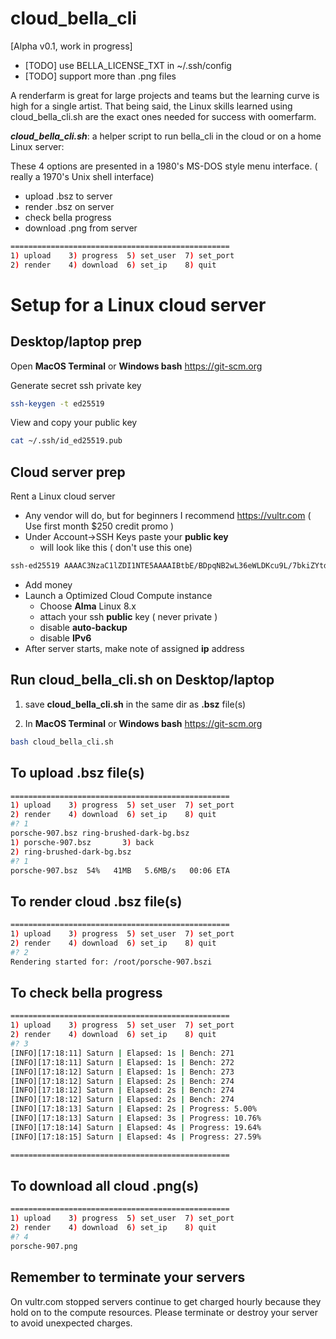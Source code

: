 # cloud_bella_cli
[Alpha v0.1, work in progress]
- [TODO] use BELLA_LICENSE_TXT in ~/.ssh/config
- [TODO] support more than .png files

A renderfarm is great for large projects and teams but the learning curve is high for a single artist. That being said, the Linux skills learned using cloud_bella_cli.sh are the exact ones needed for success with oomerfarm. 

***cloud_bella_cli.sh***: a helper script to run bella_cli in the cloud or on a home Linux server:

These 4 options are presented in a 1980's MS-DOS style menu interface. ( really a 1970's Unix shell interface)
- upload .bsz to server
- render .bsz on server
- check bella progress
- download .png from server

```sh
=================================================
1) upload    3) progress  5) set_user  7) set_port
2) render    4) download  6) set_ip    8) quit
```
# Setup for a Linux cloud server
## Desktop/laptop prep
Open **MacOS Terminal** or **Windows bash** https://git-scm.org

Generate secret ssh private key
```sh
ssh-keygen -t ed25519
```
View and copy your public key
```sh
cat ~/.ssh/id_ed25519.pub
```

## Cloud server prep
Rent a Linux cloud server
- Any vendor will do, but for beginners I recommend https://vultr.com ( Use first month $250 credit promo )
- Under Account->SSH Keys paste your **public key** 
    - will look like this ( don't use this one)
```sh
ssh-ed25519 AAAAC3NzaC1lZDI1NTE5AAAAIBtbE/BDpqNB2wL36eWLDKcu9L/7bkiZYtdRvIj2dah5 harvey@mycomputer
``````
- Add money
- Launch a Optimized Cloud Compute instance 
    - Choose **Alma** Linux 8.x
    - attach your ssh **public** key ( never private )
    - disable **auto-backup**
    - disable **IPv6**
- After server starts, make note of assigned **ip** address

## Run cloud_bella_cli.sh on Desktop/laptop

1. save **cloud_bella_cli.sh** in the same dir as **.bsz** file(s)

2. In **MacOS Terminal** or **Windows bash**  https://git-scm.org
```sh
bash cloud_bella_cli.sh
```


## To upload .bsz file(s)
```sh
=================================================
1) upload    3) progress  5) set_user  7) set_port
2) render    4) download  6) set_ip    8) quit
#? 1
porsche-907.bsz ring-brushed-dark-bg.bsz
1) porsche-907.bsz	     3) back
2) ring-brushed-dark-bg.bsz
#? 1
porsche-907.bsz  54%   41MB   5.6MB/s   00:06 ETA 
```

## To render cloud .bsz file(s)
```sh
=================================================
1) upload    3) progress  5) set_user  7) set_port
2) render    4) download  6) set_ip    8) quit
#? 2
Rendering started for: /root/porsche-907.bszi
```

## To check bella progress

```sh
=================================================
1) upload    3) progress  5) set_user  7) set_port
2) render    4) download  6) set_ip    8) quit
#? 3
[INFO][17:18:11] Saturn | Elapsed: 1s | Bench: 271
[INFO][17:18:11] Saturn | Elapsed: 1s | Bench: 272
[INFO][17:18:12] Saturn | Elapsed: 1s | Bench: 273
[INFO][17:18:12] Saturn | Elapsed: 2s | Bench: 274
[INFO][17:18:12] Saturn | Elapsed: 2s | Bench: 274
[INFO][17:18:12] Saturn | Elapsed: 2s | Bench: 274
[INFO][17:18:13] Saturn | Elapsed: 2s | Progress: 5.00%
[INFO][17:18:13] Saturn | Elapsed: 3s | Progress: 10.76%
[INFO][17:18:14] Saturn | Elapsed: 4s | Progress: 19.64%
[INFO][17:18:15] Saturn | Elapsed: 4s | Progress: 27.59%

=================================================
```

## To download all cloud .png(s)

```sh
=================================================
1) upload    3) progress  5) set_user  7) set_port
2) render    4) download  6) set_ip    8) quit
#? 4
porsche-907.png                                                                             100%   15KB  90.7KB/s   00:00
```

## Remember to terminate your servers
On vultr.com stopped servers continue to get charged hourly because they hold on to the compute resources. Please terminate or destroy your server to avoid unexpected charges.
